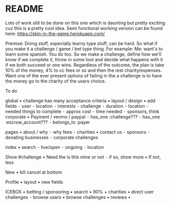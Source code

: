 # README

Lots of work still to be done on this one which is daunting but pretty exciting cuz this is a pretty cool idea. Semi functional working version can be found here: https://skin-in-the-game.herokuapp.com/

Premise: Doing stuff, especially learny type stuff, can be hard. So what if you make it a challenge / game / bet type thing. For example:
Me: want's to learn some spanish. You do too. So we make a challenge, define how we'll know if we complete it, throw in some loot and decide what happens with it if we both succeed or one wins. Regardless of the outcome, the plan is take 10% of the money, 4% to cc fees or so and then the rest charity/expenses. Want one of the ever present options of failing in the a challenge is to have the money go to the charity of the users choice.


To do

global
	•	challenge has many acceptance criteria
	•	layout / design
	•	add fields
  	⁃	user
  	⁃	location
  	⁃	interests
  	⁃	challenge
  	⁃	duration
  	⁃	location
  	⁃	needed things to complete
  	⁃	approx cost
  	⁃	time needed
  	⁃	sponsors, think corporate
	•	Payment / venmo / paypal
  	⁃	has_one :challenge???
  	⁃	has_one :escrow_account???
  	⁃	belongs_to :payer

pages
	•	about / why
  	⁃	why fees
  	⁃	charities
	•	contact us
  	⁃	sponsors
  	⁃	donating businesses
  	⁃	corporate challenges

index
	•	search
  	⁃	live/open
  	⁃	ongoing
  	⁃	location

Show #challenge
	•	Need the is this mine or not
  	⁃	if so, show more
	•	If not, less

New
	•	kill cancel at bottom 	

Profile
	•	layout
	•	new fields


ICEBOX
	•	betting / sponsoring
	•	search
	•	90% + charities
	•	direct user challenges
  	⁃	browse users
	•	browse challenges
	•	reviews
	•
